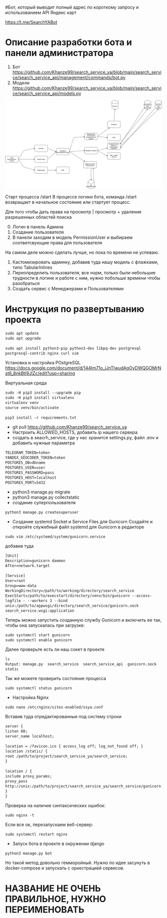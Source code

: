 #Бот, который выводит полный адрес по короткому запросу и использованием API Яндекс карт

https://t.me/SearchYABot

# Описание разработки бота и панели администратора

1. Бот https://github.com/Khanze99/search_service_ya/blob/main/search_service/search_service_api/management/commands/bot.py
2. Модели https://github.com/Khanze99/search_service_ya/blob/main/search_service/search_service_api/models.py

![Схема](bot_django_schema.png)

Старт процесса /start
В процессе логики бота, команда /start возвращает в начальное состояние или стартует процесс.

Для того чтобы дать права на просмотр | просмотр + удаление разрешенных областей поиска

0. Логин в панель Админа
1. Создание пользователя
2. В панели заходим в модель PermissionUser и выбираем соответсвующие права для пользователя

На самом деле можно сделать лучше, но пока по времени не успеваю.
1. Кастомизировать админку, добавив туда нашу модель с флажками, типо TabularInlines
2. Переопределить пользователя, все норм, только были небольшие трудности в логине и работе с ним, нужно побольше времени чтобы разобраться
3. Создать сервис с Менеджерами и Пользователями


# Инструкция по развертыванию проекта

```
sudo apt update
sudo apt upgrade

sudo apt install python3-pip python3-dev libpq-dev postgresql postgresql-contrib nginx curl vim

```

Установка и настройка POstgreSQL https://docs.google.com/document/d/144Im71o_iJnTlwudAgOyDWQGOMrNst6_8nkBtI9JlZc/edit?usp=sharing

Виртуальная среда 

```
sudo -H pip3 install --upgrade pip
sudo -H pip3 install virtualenv
virtualenv venv
source venv/bin/activate

pip3 install -r requirements.txt
```



* git pull https://github.com/Khanze99/search_service_ya
* Настроить ALLOWED_HOSTS, добавить ip нашего сервера
* создать в seacrh_service, где у нас хранится settings.py, файл .env и добавить нужные параметра
```
TELEGRAM_TOKEN=token
YANDEX_GEOCODER_TOKEN=token
POSTGRES_DB=dbname
POSTGRES_USER=user
POSTGRES_PASSWORD=pass
POSTGRES_HOST=localhost
POSTGRES_PORT=5432

```

* python3 manage.py migrate
* python3 manage.py collectstatic
* создание суперпользователя
```
python3 manage.py createsuperuser
```

* Создание systemd Socket и Service Files для Gunicorn
Создайте и откройте служебный файл systemd для Gunicorn в редакторе
```
sudo vim /etc/systemd/system/gunicorn.service

```
добавив туда 

```
[Unit]
Description=gunicorn daemon
After=network.target

[Service]
User=root
Group=www-data
WorkingDirectory=/path/to/working/directory/search_service
ExecStart=/path/to/execstart/directory/venv/bin/gunicorn --access-logfile - --workers 3 --bind unix:/path/to/appwsgi/directory/search_service/gunicorn.sock search_service.wsgi:application

```

Теперь можно запустить созданную службу Gunicorn и включить ее так, чтобы она запускалась при загрузке:

```
sudo systemctl start gunicorn
sudo systemctl enable gunicorn

```

Далее проверьте есть ли наш сокет в проекте
```
ls 
Output: manage.py  search_service  search_service_api  gunicorn.sock  static

```

Так же можете проверить состояние процесса

```
sudo systemctl status gunicorn

```

* Настройка Nginx

```
sudo nano /etc/nginx/sites-enabled/ssya.conf

```

Вставив туда отредактированные под систему строки

```
server {
listen 80;
server_name localhost;

location = /favicon.ico { access_log off; log_not_found off; }
location /static/ {
root /path/to/project/search_service_ya/search_service;
}

location / {
include proxy_params;
proxy_pass http://unix:/path/to/project/search_service_ya/search_service/gunicorn.sock;
}
}

```

Проверка на наличие синтаксических ошибок:

```
sudo nginx -t

```

Если все ок, перезапускаем веб-сервер:
```
sudo systemctl restart nginx

```

* Запуск бота в проекте в окружении django
```
python3 manage.py bot
```
Но такой метод довольно гемморойный.
Нужно по идее засунуть в docker-compose и запускать с оркестрацией сервисов.

# НАЗВАНИЕ НЕ ОЧЕНЬ ПРАВИЛЬНОЕ, НУЖНО ПЕРЕИМЕНОВАТЬ 